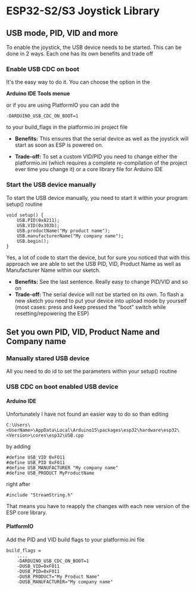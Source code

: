 # ESP32-S2/S3 Joystick Library

## USB mode, PID, VID and more

To enable the joystick, the USB device needs to be started. This can be done in 2 ways. Each one has its own benefits and trade off

### Enable USB CDC on boot

It's the easy way to do it. You can choose the option in the
 
**Arduino IDE Tools menue**
 
or if you are using PlatformIO you can add the 
```
-DARDUINO_USB_CDC_ON_BOOT=1
```
to your build_flags in the platformio.ini project file

* **Benefits:** This ensures that the serial device as well as the joystick will start as soon as ESP is powered on.


* **Trade-off:** To set a custom VID/PID you need to change either the platformio.ini (which requires a complete re-compilation of the project ever time you change it)
or a core library file for Arduino IDE





### Start the USB device manually
To start the USB device manually, you need to start it within your program setup() routine
```
void setup() {
	USB.PID(0x8211);
	USB.VID(0x303b);
	USB.productName("My product name");
	USB.manufacturerName("My company name");
	USB.begin();
}
```
Yes, a lot of code to start the device, but for sure you noticed that with this approach we are able to set the USB PID, VID, Product Name as well as Manufacturer Name within our sketch.

* **Benefits:** See the last sentence. Really easy to change PID/VID and so on
* **Trade-off:** The serial device will not be started on its own. To flash a new sketch you need to put your device into upload mode by yourself (most cases: press and keep pressed the "boot" switch while resetting/repowering the ESP)

## Set you own PID, VID, Product Name and Company name
### Manually stared USB device 
All you need to do id to set the parameters within your setup() routine
### USB CDC on boot enabled USB device
#### Arduino IDE
Unfortunately I have not found an easier way to do so than editing

`C:\Users\<UserName>\AppData\Local\Arduino15\packages\esp32\hardware\esp32\<Version>\cores\esp32\USB.cpp`

by adding

```
#define USB_VID 0xFO11
#define USB_PID 0xF011
#define USB_MANUFACTURER "My company name"
#define USB_PRODUCT MyProductName
```
right after

`#include "StreamString.h"`

That means you have to reapply the changes with each new version of the ESP core library.

#### PlatformIO
Add the PID and VID build flags to your platformio.ini file
```
build_flags =
	....
    -DARDUINO_USB_CDC_ON_BOOT=1
    -DUSB_VID=0xF011
    -DUSB_PID=0xF011
    -DUSB_PRODUCT="My Product Name"
    -DUSB_MANUFACTURER="My company name"
```






